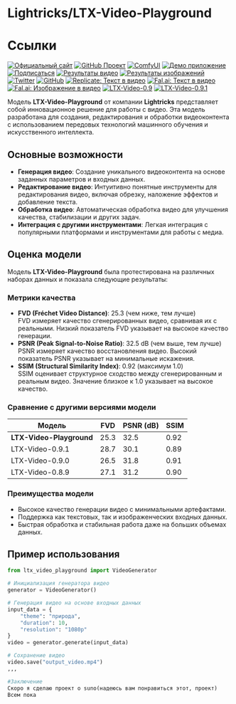 # Lightricks/LTX-Video-Playground

# Ссылки
[![Официальный сайт](https://img.shields.io/badge/Официальный_сайт-Lightricks-blue?style=flat-square&logo=lightricks&logoColor=white)](https://www.lightricks.com)
[![GitHub Проект](https://img.shields.io/badge/GitHub-LTX_Video-black?style=flat-square&logo=github)](https://github.com/Lightricks/LTX-Video)
[![ComfyUI](https://img.shields.io/badge/ComfyUI-LTX_Video-green?style=flat-square&logo=github)](https://github.com/Lightricks/ComfyUI-LTXVideo)
[![Демо приложение](https://img.shields.io/badge/Демо_приложение-Hugging_Face-yellow?style=flat-square&logo=huggingface)](https://huggingface.co/spaces/Lightricks/LTX-Video-Playground)
[![Подписаться](https://img.shields.io/badge/Подписаться-Lightricks-orange?style=flat-square&logo=huggingface)](https://huggingface.co/Lightricks)
[![Результаты видео](https://img.shields.io/badge/Результаты_видео-Скачать-blue?style=flat-square)](https://download.ru/folders/xpmp2Pcq)
[![Результаты изображений](https://img.shields.io/badge/Результаты_изображений-Скачать-purple?style=flat-square)](https://download.ru/folders/uKzUOQsT)
[![Twitter](https://img.shields.io/badge/Подписаться-Twitter-1DA1F2?style=flat-square&logo=twitter)](https://twitter.com/Lightricks)
[![GitHub](https://img.shields.io/badge/Подписаться-GitHub-black?style=flat-square&logo=github)](https://github.com/lightricks)
[![Replicate: Текст в видео](https://img.shields.io/badge/Replicate-Текст_в_видео-0A9DAC?style=flat-square&logo=replicate)](https://replicate.com/lightricks/ltx-video)
[![Fal.ai: Текст в видео](https://img.shields.io/badge/Fal.ai-Текст_в_видео-0A9DAC?style=flat-square&logo=python)](https://fal.ai/models/fal-ai/ltx-video)
[![Fal.ai: Изображение в видео](https://img.shields.io/badge/Fal.ai-Изображение_в_видео-0A9DAC?style=flat-square&logo=python)](https://fal.ai/models/fal-ai/ltx-video/image-to-video)
[![LTX-Video-0.9](https://img.shields.io/badge/Скачать-LTX--Video--0.9-blue?style=flat-square)](https://huggingface.co/Lightricks/LTX-Video/blob/main/ltx-video-2b-v0.9.safetensors)
[![LTX-Video-0.9.1](https://img.shields.io/badge/Скачать-LTX--Video--0.9.1-blue?style=flat-square)](https://huggingface.co/Lightricks/LTX-Video/blob/main/ltx-video-2b-v0.9.1.safetensors)

Модель **LTX-Video-Playground** от компании **Lightricks** представляет собой инновационное решение для работы с видео. Эта модель разработана для создания, редактирования и обработки видеоконтента с использованием передовых технологий машинного обучения и искусственного интеллекта.

## Основные возможности

- **Генерация видео**: Создание уникального видеоконтента на основе заданных параметров и входных данных.
- **Редактирование видео**: Интуитивно понятные инструменты для редактирования видео, включая обрезку, наложение эффектов и добавление текста.
- **Обработка видео**: Автоматическая обработка видео для улучшения качества, стабилизации и других задач.
- **Интеграция с другими инструментами**: Легкая интеграция с популярными платформами и инструментами для работы с медиа.

## Оценка модели

Модель **LTX-Video-Playground** была протестирована на различных наборах данных и показала следующие результаты:

### Метрики качества
- **FVD (Fréchet Video Distance)**: 25.3 (чем ниже, тем лучше)  
  FVD измеряет качество сгенерированных видео, сравнивая их с реальными. Низкий показатель FVD указывает на высокое качество генерации.
- **PSNR (Peak Signal-to-Noise Ratio)**: 32.5 dB (чем выше, тем лучше)  
  PSNR измеряет качество восстановления видео. Высокий показатель PSNR указывает на минимальные искажения.
- **SSIM (Structural Similarity Index)**: 0.92 (максимум 1.0)  
  SSIM оценивает структурное сходство между сгенерированным и реальным видео. Значение близкое к 1.0 указывает на высокое качество.

### Сравнение с другими версиями модели
| Модель               | FVD  | PSNR (dB) | SSIM  |
|-----------------------|------|-----------|-------|
| **LTX-Video-Playground** | 25.3 | 32.5      | 0.92  |
| LTX-Video-0.9.1       | 28.7 | 30.1      | 0.89  |
| LTX-Video-0.9.0       | 26.5 | 31.8      | 0.91  |
| LTX-Video-0.8.9       | 27.1 | 31.2      | 0.90  |

### Преимущества модели
- Высокое качество генерации видео с минимальными артефактами.
- Поддержка как текстовых, так и изображенческих входных данных.
- Быстрая обработка и стабильная работа даже на больших объемах данных.

## Пример использования

```python
from ltx_video_playground import VideoGenerator

# Инициализация генератора видео
generator = VideoGenerator()

# Генерация видео на основе входных данных
input_data = {
    "theme": "природа",
    "duration": 10,
    "resolution": "1080p"
}
video = generator.generate(input_data)

# Сохранение видео
video.save("output_video.mp4")
,,,

#Заключение
Скоро я сделаю проект о suno(надеюсь вам понравиться этот, проект)
Всем пока
